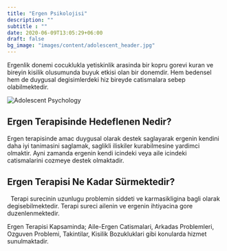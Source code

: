 ```yaml
---
title: "Ergen Psikolojisi"
description: ""
subtitle : ""
date: 2020-06-09T13:05:29+06:00
draft: false
bg_image: "images/content/adolescent_header.jpg"
---
```


Ergenlik donemi cocuklukla yetiskinlik arasinda bir kopru gorevi kuran ve bireyin kisilik olusumunda buyuk etkisi olan bir donemdir. Hem bedensel hem de duygusal degisimlerdeki hiz bireyde catismalara sebep olabilmektedir.

![Adolescent Psychology](/iocoaching/images/content/adolescent_header.jpg "Adolescent Psychology")

## Ergen Terapisinde Hedeflenen Nedir?

Ergen terapisinde amac duygusal olarak destek saglayarak ergenin kendini daha iyi tanimasini saglamak, saglikli iliskiler kurabilmesine yardimci olmaktir. Ayni zamanda ergenin kendi icindeki veya aile icindeki catismalarini cozmeye destek olmaktadir.


## Ergen Terapisi Ne Kadar Sürmektedir?
 
  Terapi surecinin uzunlugu problemin siddeti ve karmasikligina bagli olarak degisebilmektedir. Terapi sureci ailenin ve ergenin ihtiyacina gore duzenlenmektedir.
  
Ergen Terapisi Kapsaminda;
Aile-Ergen Catismalari, Arkadas Problemleri, Ozguven Problemi, Takintilar, Kisilik Bozukluklari gibi konularda hizmet sunulmaktadir.

